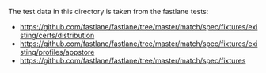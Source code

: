 ﻿The test data in this directory is taken from the fastlane tests:
- https://github.com/fastlane/fastlane/tree/master/match/spec/fixtures/existing/certs/distribution
- https://github.com/fastlane/fastlane/tree/master/match/spec/fixtures/existing/profiles/appstore
- https://github.com/fastlane/fastlane/tree/master/match/spec/fixtures